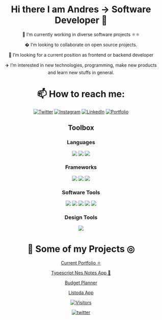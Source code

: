 

<div align="center" >

 <h1 align="center"> Hi there I am Andres -> Software Developer 👋 </h1>

 <p>  📇 I’m currently working in diverse software projects ⚛⚛️ </p>
 
 � I’m looking to collaborate on open source projects.
 
👾 I’m looking for a current position as frontend or backend developer

 ✈️ I’m interested in new technologies, programming, make new products and learn new stuffs in general.

</div>

<div align="center" > 

 <h1 align="center">  📫 How to reach me:  </h1>
 
[![Twitter](https://img.shields.io/badge/Twitter-%231DA1F2.svg?style=for-the-badge&logo=Twitter&logoColor=white)](https://twitter.com/andrustn)
[![Instagram](https://img.shields.io/badge/Instagram-%23E4405F.svg?style=for-the-badge&logo=Instagram&logoColor=white)](https://www.instagram.com/arzendev/)
[![LinkedIn](https://img.shields.io/badge/linkedin-%230077B5.svg?style=for-the-badge&logo=linkedin&logoColor=white)](https://www.linkedin.com/in/andrustn/)
[![Portfolio](https://img.shields.io/badge/portfolio-%2320232a.svg?style=for-the-badge&logo=react&logoColor=%2361DAFB)](https://andrustan.netlify.app/)

</div>


<div align="center" > 

<h2 align="center">Toolbox</h2>
 

<h3>Languages</h3>
<span><img src="https://img.shields.io/badge/html5%20-%23E34F26.svg?&style=for-the-badge&logo=html5&logoColor=white" /> </span>
<span><img src="https://img.shields.io/badge/css3%20-%231572B6.svg?&style=for-the-badge&logo=css3&logoColor=white" /></span>
<span><img src="https://img.shields.io/badge/JavaScript-F7DF1E?style=for-the-badge&logo=javascript&logoColor=black" /></span>


<h3>Frameworks</h3>
<span><img src="https://img.shields.io/badge/Bootstrap-563D7C?style=for-the-badge&logo=bootstrap&logoColor=white" /></span>
<span><img src="https://img.shields.io/badge/tailwindcss%20-%2306B6D4.svg?&style=for-the-badge&logo=tailwindcss&logoColor=white"/></span>
<span><img src="https://img.shields.io/badge/react%20-%2320232a.svg?&style=for-the-badge&logo=react&logoColor=%2361DAFB" /></span>


<h3>Software Tools</h3>
<span><img src="https://img.shields.io/badge/Visual_Studio_Code-0078D4?style=for-the-badge&logo=visual%20studio%20code&logoColor=white" /></span>
<span><img src="https://img.shields.io/badge/git%20-%23F05033.svg?&style=for-the-badge&logo=git&logoColor=white"/></span>
<span><img src="https://img.shields.io/badge/github%20-%23121011.svg?&style=for-the-badge&logo=github&logoColor=white"/></span>
<span><img src="https://img.shields.io/badge/heroku%20-%23430098.svg?&style=for-the-badge&logo=heroku&logoColor=white"/></span>
<span><img src="https://img.shields.io/badge/Deploy%20to%20Netlify-blue?style=for-the-badge&logo=netlify&logoColor=white"/></span>
 
 <h3>Design Tools</h3>
 

<span><img src="https://img.shields.io/badge/Figma-F24E1E?style=for-the-badge&logo=figma&logoColor=white" /></span>

</div>

<div align="center" >

 <h1> 💾 Some of my Projects ◎ </h1>
 
 
 <a href="https://andrustan.netlify.app/" target="_blank" rel="noopener noreferrer"> Current Portfolio ⚛️ </a> 

 <a href="https://css-nes-notes-markdown.vercel.app/" target="_blank" rel="noopener noreferrer"> Typescript Nes Notes App 📝 </a>

 <a href="https://budget23.netlify.app/" target="_blank" rel="noopener noreferrer"> Budget Planner </a>
 
 <a href="https://listoda.netlify.app/" target="_blank" rel="noopener noreferrer"> Listoda App </a>

</div>

<div align="center" >




[![Visitors](https://api.visitorbadge.io/api/visitors?path=https%3A%2F%2Fgithub.com%2Farzendev&label=Thank%20you%20for%20your%20visit%20!%20You%20are%20the%20visitor%20number&labelColor=%23697689&countColor=%2337d67a&style=plastic&labelStyle=upper)](https://visitorbadge.io/status?path=https%3A%2F%2Fgithub.com%2Farzendev)

 [![twitter](https://img.shields.io/twitter/follow/andrustn?style=social)](https://twitter.com/andrustn)

</div>

